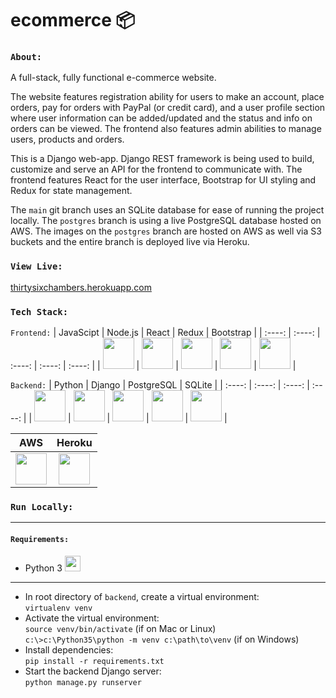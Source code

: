 # ecommerce 📦
 

### `About:`
A full-stack, fully functional e-commerce website. 

The website features registration ability for users to make an account, place orders, pay for orders with PayPal (or credit card), and a user profile section where user information can be added/updated and the status and info on orders can be viewed.  The frontend also features admin abilities to manage users, products and orders.

This is a Django web-app.  Django REST framework is being used to build, customize and serve an API for the frontend to communicate with.  The frontend features React for the user interface, Bootstrap for UI styling and Redux for state management. 

The `main` git branch uses an SQLite database for ease of running the project locally. The `postgres` branch is using a live PostgreSQL database hosted on AWS.  The images on the `postgres` branch are hosted on AWS as well via S3 buckets and the entire branch is deployed live via Heroku.

### `View Live:`
[thirtysixchambers.herokuapp.com](https://thirtysixchambers.herokuapp.com/)

### `Tech Stack:`

`Frontend:`
| JavaScipt | Node.js | React | Redux | Bootstrap |
| :----: | :----: | :----: | :----: | :----: | 
| <img src="https://cdn.worldvectorlogo.com/logos/logo-javascript.svg" width="50" height="50"/> | <img src="https://cdn.worldvectorlogo.com/logos/nodejs-icon.svg" width="50" height="50"/> | <img src="https://cdn.worldvectorlogo.com/logos/react-2.svg" width="50" height="50"/> | <img src="https://cdn.worldvectorlogo.com/logos/redux.svg" width="50" height="50"/> | <img src="https://cdn.worldvectorlogo.com/logos/bootstrap-5-1.svg" width="50" height="50"/> |  

`Backend:`
| Python | Django | PostgreSQL | SQLite |
| :----: | :----: | :----: | :----: | 
| <img src="https://cdn.worldvectorlogo.com/logos/python-5.svg" width="50" height="50"/> | <img src="https://cdn.worldvectorlogo.com/logos/django.svg" width="50" height="50"/> | <img src="https://cdn.worldvectorlogo.com/logos/postgresql.svg" width="50" height="50"/> | <img src="https://cdn.worldvectorlogo.com/logos/sqlite.svg" width="50" height="50"/> | <img src="https://cdn.worldvectorlogo.com/logos/aws-2.svg" width="50" height="50"/> |

| AWS | Heroku |
| :----: | :----: | 
| <img src="https://cdn.worldvectorlogo.com/logos/aws-2.svg" width="50" height="50"/> | <img src="https://cdn.worldvectorlogo.com/logos/heroku-4.svg" width="50" height="50"/> |

### `Run Locally:`
---
#### `Requirements:`
* Python 3   <img src="https://cdn.worldvectorlogo.com/logos/python-5.svg" width="25" height="25"/>
---
<!-- * Node.js <img src="https://cdn.worldvectorlogo.com/logos/nodejs-icon.svg" width="25" height="25"/>
 #### `Frontend:`
* In root directory of `frontend`, install developer dependencies:<br> `npm i` <br>
* Start frontend Node.js server:<br> `npm start` <br>
#### `Backend:` <br>
Don't need anymore bc of merged project -->
* In root directory of `backend`, create a virtual environment:<br>
`virtualenv venv` <br>
* Activate the virtual environment: <br>
`source venv/bin/activate` (if on Mac or Linux) <br>
`c:\>c:\Python35\python -m venv c:\path\to\venv` (if on Windows) <br>
* Install dependencies: <br>
`pip install -r requirements.txt` <br>
* Start the backend Django server: <br>
`python manage.py runserver`

